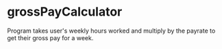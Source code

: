 # grossPayCalculator
Program takes user's weekly hours worked and multiply by the payrate to get their gross pay for a week.

